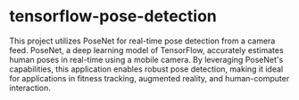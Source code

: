 # tensorflow-pose-detection
 This project utilizes PoseNet for real-time pose detection from a camera feed. PoseNet, a deep learning model  of TensorFlow, accurately estimates human poses in real-time using a mobile camera. By leveraging PoseNet's capabilities, this application enables robust pose detection, making it ideal for applications in fitness tracking, augmented reality, and human-computer interaction.
